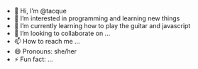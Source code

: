 - 👋 Hi, I’m @tacque
- 👀 I’m interested in programming and learning new things
- 🌱 I’m currently learning how to play the guitar and javascript
- 💞️ I’m looking to collaborate on ...
- 📫 How to reach me ...
- 😄 Pronouns: she/her
- ⚡ Fun fact: ...

<!---
tacque/tacque is a ✨ special ✨ repository because its `README.md` (this file) appears on your GitHub profile.
You can click the Preview link to take a look at your changes.
--->
